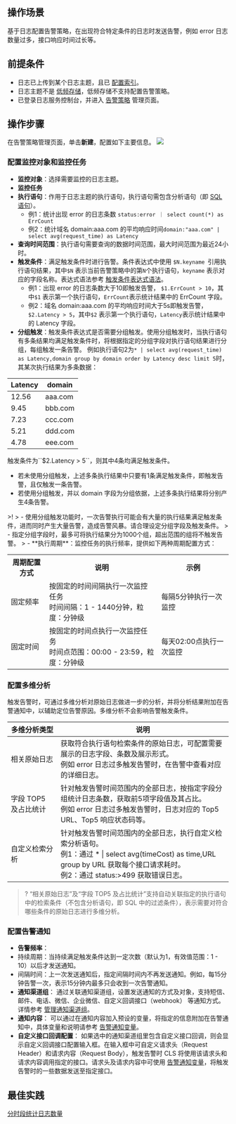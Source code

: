 ## 操作场景

基于日志配置告警策略，在出现符合特定条件的日志时发送告警，例如 error 日志数量过多，接口响应时间过长等。

## 前提条件

- 日志已上传到某个日志主题，且已 [配置索引](https://cloud.tencent.com/document/product/614/50922)。
- 日志主题不是 [低频存储](https://cloud.tencent.com/document/product/614/60020)，低频存储不支持配置告警策略。
- 已登录日志服务控制台，并进入 [告警策略](https://console.cloud.tencent.com/cls/alarm/list) 管理页面。

## 操作步骤

在告警策略管理页面，单击**新建**，配置如下主要信息。
![](https://qcloudimg.tencent-cloud.cn/raw/a24001f46f8eb00a09a45352b470ba06.png)

### 配置监控对象和监控任务

 - **监控对象**：选择需要监控的日志主题。
 - **监控任务**
  - **执行语句**：作用于日志主题的执行语句，执行语句需包含分析语句（即 [SQL 语句](https://cloud.tencent.com/document/product/614/47044#sql-.E8.AF.AD.E5.8F.A5.E8.AF.AD.E6.B3.95.E8.A7.84.E5.88.99)）。
    - 例1：统计出现 error 的日志条数 ``status:error ｜ select count(*) as ErrCount``
    - 例2：统计域名 domain:aaa.com 的平均响应时间``domain:"aaa.com" | select avg(request_time) as Latency``
  - **查询时间范围**：执行语句需要查询的数据时间范围，最大时间范围为最近24小时。
  - **触发条件**：满足触发条件时进行告警。条件表达式中使用 `$N.keyname `引用执行语句结果，其中`$N` 表示当前告警策略中的第`N`个执行语句，`keyname` 表示对应的字段名称。表达式语法参考 [触发条件表达式语法](https://cloud.tencent.com/document/product/614/51756)。
    - 例1：出现 error 的日志条数大于10即触发告警， ``$1.ErrCount > 10``，其中`$1` 表示第一个执行语句，``ErrCount``表示统计结果中的 ErrCount 字段。
    - 例2：域名 domain:aaa.com 的平均响应时间大于5s即触发告警，``$2.Latency > 5``，其中`$2` 表示第一个执行语句，``Latency``表示统计结果中的 Latency 字段。
  - **分组触发**：触发条件表达式是否需要分组触发。使用分组触发时，当执行语句有多条结果均满足触发条件时，将根据指定的分组字段对执行语句结果进行分组，每组触发一条告警。
  例如执行语句2为``* | select avg(request_time) as Latency,domain group by domain order by Latency desc limit 5``时，其某次执行结果为多条数据：
<table>
<thead>
<tr><th>Latency</th><th>domain</th></tr>
</thead>
<tbody>
<tr><td>12.56</td><td>aaa.com</td></tr>
<tr><td>9.45</td><td>bbb.com</td></tr>
<tr><td>7.23</td><td>ccc.com</td></tr>
<tr><td>5.21</td><td>ddd.com</td></tr>
<tr><td>4.78</td><td>eee.com</td></tr>
</tbody>
</table>
触发条件为``$2.Latency > 5``，则其中4条均满足触发条件。
<ul>
<li>若未使用分组触发，上述多条执行结果中只要有1条满足触发条件，即触发告警，且仅触发一条告警。</li>
<li>若使用分组触发，并以 domain 字段为分组依据，上述多条执行结果将分别产生4条告警。</li>
</ul>
>!  
> - 使用分组触发功能时，一次告警执行可能会有大量的执行结果满足触发条件，进而同时产生大量告警，造成告警风暴。请合理设定分组字段及触发条件。
> - 指定分组字段时，最多可将执行结果分为1000个组，超出范围的组将不触发告警。
>
  - **执行周期**：监控任务的执行频率，提供如下两种周期配置方式：
 <table>
		<tr>
		<th>周期配置方式</th>
		<th>说明</th>
		<th>示例</th>
	</tr>
	<tr>
		<td>固定频率</td>
		<td>按固定的时间间隔执行一次监控任务<br>时间间隔：1 - 1440分钟，粒度：分钟级</td>
		<td>每隔5分钟执行一次监控</td>
	</tr>
	<tr>
		<td>固定时间</td>
		<td>按固定的时间点执行一次监控任务<br>时间点范围：00:00 - 23:59，粒度：分钟级</td>
		<td>每天02:00点执行一次监控</td>
	</tr>
 </table>
 
### 配置多维分析

触发告警时，可通过多维分析对原始日志做进一步的分析，并将分析结果附加在告警通知中，以辅助定位告警原因。多维分析不会影响告警触发条件。

| 多维分析类型       | 说明                                                         |
| ------------------ | ------------------------------------------------------------ |
| 相关原始日志       | 获取符合执行语句检索条件的原始日志，可配置需要展示的日志字段、条数及展示形式。<br />例如 error 日志过多触发告警时，在告警中查看对应的详细日志。 |
| 字段 TOP5 及占比统计 | 针对触发告警时间范围内的全部日志，按指定字段分组统计日志条数，获取前5项字段值及其占比。<br />例如 error 日志过多触发告警时，日志对应的 Top5 URL、Top5 响应状态码等。 |
| 自定义检索分析     | 针对触发告警时间范围内的全部日志，执行自定义检索分析语句。<br />例1：通过 * \| select avg(timeCost) as time,URL group by URL 获取每个接口请求耗时。<br />例2：通过 status:>499 获取错误日志。 |

>? “相关原始日志”及“字段 TOP5 及占比统计”支持自动关联指定的执行语句中的检索条件（不包含分析语句，即 SQL 中的过滤条件），表示需要对符合哪些条件的原始日志进行多维分析。
>

###  配置告警通知

- **告警频率**：
 - 持续周期：当持续满足触发条件达到一定次数（默认为1，有效值范围：1 - 10）以后才发送通知。
 - 间隔时间：上一次发送通知后，指定间隔时间内不再发送通知。例如，每15分钟告警一次，表示15分钟内最多只会收到一次告警通知。
- **通知渠道组**：
通过关联通知渠道组，设置发送通知的方式及对象，支持短信、邮件、电话、微信、企业微信、自定义回调接口（webhook） 等通知方式。详情参考 [管理通知渠道组](https://cloud.tencent.com/document/product/614/59661)。
- **通知内容**：
可以通过在通知内容加入预设的变量，将指定的信息附加在告警通知中，具体变量和说明请参考 [告警通知变量](https://cloud.tencent.com/document/product/614/74718)。
- **自定义接口回调配置**：
如果选中的通知渠道组里包含自定义接口回调，则会显示自定义回调接口配置输入框。在输入框中可自定义请求头（Request Header）和请求内容（Request Body），触发告警时 CLS 将使用该请求头和请求内容调用指定的接口。请求头及请求内容中可使用 [告警通知变量](https://cloud.tencent.com/document/product/614/74718)，将触发告警时的一些数据发送至指定接口。


## 最佳实践

[分时段统计日志数量](https://cloud.tencent.com/document/product/614/60693)
